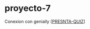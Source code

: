 # proyecto-7
Conexion con genially 
[[PRESNTA-QUIZ](https://view.genially.com/68efbb0e9cde52e21001f20a/interactive-content-quiz-retro-bits)]
